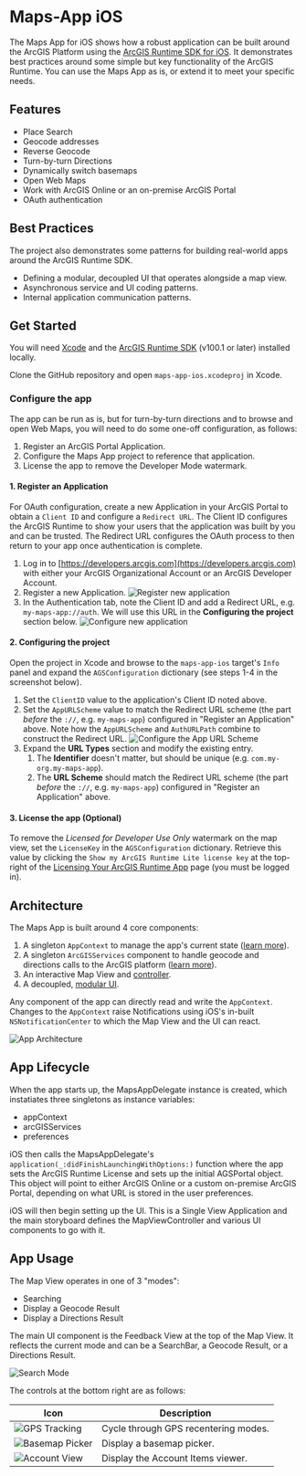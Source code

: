 # Maps-App iOS

The Maps App for iOS shows how a robust application can be built around the ArcGIS Platform using the [ArcGIS Runtime SDK for iOS](https://developers.arcgis.com/ios/). It demonstrates best practices around some simple but key functionality of the ArcGIS Runtime. You can use the Maps App as is, or extend it to meet your specific needs.

## Features
* Place Search
* Geocode addresses
* Reverse Geocode
* Turn-by-turn Directions
* Dynamically switch basemaps
* Open Web Maps
* Work with ArcGIS Online or an on-premise ArcGIS Portal
* OAuth authentication

## Best Practices
The project also demonstrates some patterns for building real-world apps around the ArcGIS Runtime SDK.

* Defining a modular, decoupled UI that operates alongside a map view.
* Asynchronous service and UI coding patterns.
* Internal application communication patterns.

## Get Started
You will need [Xcode](https://itunes.apple.com/us/app/xcode/id497799835?mt=12) and the [ArcGIS Runtime SDK](https://developers.arcgis.com/ios/) (v100.1 or later) installed locally.

Clone the GitHub repository and open `maps-app-ios.xcodeproj` in Xcode.

### Configure the app
The app can be run as is, but for turn-by-turn directions and to browse and open Web Maps, you will need to do some one-off configuration, as follows:

1. Register an ArcGIS Portal Application.
2. Configure the Maps App project to reference that application.
3. License the app to remove the Developer Mode watermark.

#### 1. Register an Application 
For OAuth configuration, create a new Application in your ArcGIS Portal to obtain a `Client ID` and configure a `Redirect URL`. The Client ID configures the ArcGIS Runtime to show your users that the application was built by you and can be trusted. The Redirect URL configures the OAuth process to then return to your app once authentication is complete.

1. Log in to [https://developers.arcgis.com](https://developers.arcgis.com) with either your ArcGIS Organizational Account or an ArcGIS Developer Account.
2. Register a new Application. ![Register new application](/docs/images/create-application.png)
3. In the Authentication tab, note the Client ID and add a Redirect URL, e.g. `my-maps-app://auth`. We will use this URL in the **Configuring the project** section below. ![Configure new application](/docs/images/configure-application.png)

#### 2. Configuring the project
Open the project in Xcode and browse to the `maps-app-ios` target's `Info` panel and expand the `AGSConfiguration` dictionary (see steps 1-4 in the screenshot below).

1. Set the `ClientID` value to the application's Client ID noted above.
2. Set the `AppURLScheme` value to match the Redirect URL scheme (the part *before* the `://`, e.g. `my-maps-app`) configured in "Register an Application" above. Note how the `AppURLScheme` and `AuthURLPath` combine to construct the Redirect URL. ![Configure the App URL Scheme](/docs/images/configure-xcode-target.png)
3. Expand the **URL Types** section and modify the existing entry.
    1. The **Identifier** doesn't matter, but should be unique (e.g. `com.my-org.my-maps-app`).
    2. The **URL Scheme** should match the Redirect URL scheme (the part *before* the `://`, e.g. `my-maps-app`) configured in "Register an Application" above.

#### 3. License the app (Optional)
To remove the _Licensed for Developer Use Only_ watermark on the map view, set the `LicenseKey` in the `AGSConfiguration` dictionary. Retrieve this value by clicking the `Show my ArcGIS Runtime Lite license key` at the top-right of the [Licensing Your ArcGIS Runtime App](https://developers.arcgis.com/arcgis-runtime/licensing/) page (you must be logged in).

## Architecture
The Maps App is built around 4 core components:

1. A singleton `AppContext` to manage the app's current state ([learn more](Maps%20App/App%20Context)).
2. A singleton `ArcGISServices` component to handle geocode and directions calls to the ArcGIS platform ([learn more](Maps%20App/ArcGIS%20Services)).
2. An interactive Map View and [controller](UI/Map%20View).
3. A decoupled, [modular UI](UI).

Any component of the app can directly read and write the `AppContext`. Changes to the `AppContext` raise Notifications using iOS's in-built `NSNotificationCenter` to which the Map View and the UI can react.

![App Architecture](/docs/images/app-architecture.png)

## App Lifecycle
When the app starts up, the MapsAppDelegate instance is created, which instatiates three singletons as instance variables:

* appContext
* arcGISServices
* preferences

iOS then calls the MapsAppDelegate's `application(_:didFinishLaunchingWithOptions:)` function where the app sets the ArcGIS Runtime License and sets up the initial AGSPortal object. This object will point to either ArcGIS Online or a custom on-premise ArcGIS Portal, depending on what URL is stored in the user preferences.

iOS will then begin setting up the UI. This is a Single View Application and the main storyboard defines the MapViewController and various UI components to go with it.

## App Usage

The Map View operates in one of 3 "modes":

* Searching
* Display a Geocode Result
* Display a Directions Result

The main UI component is the Feedback View at the top of the Map View. It reflects the current mode and can be a SearchBar, a Geocode Result, or a Directions Result.

![Search Mode](/docs/images/app-modes.png)

 The controls at the bottom right are as follows:

 | Icon | Description |
 | ---- | ----------- |
 | ![GPS Tracking](/docs/images/control-gps.png) | Cycle through GPS recentering modes. |
 | ![Basemap Picker](/docs/images/control-basemaps.png) | Display a basemap picker. |
 | ![Account View](/docs/images/control-account.png) | Display the Account Items viewer. |
